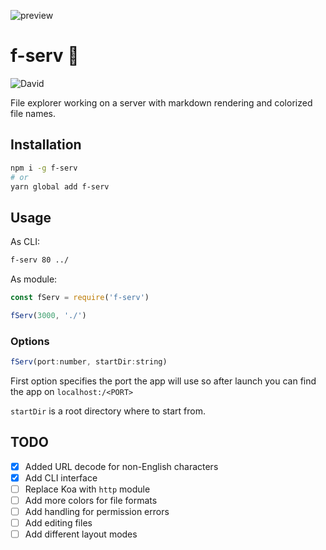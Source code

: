 ![preview](https://thumbs.gfycat.com/CarelessSoftBufflehead-size_restricted.gif)

# f-serv 📁

![David](https://img.shields.io/david/talentlessguy/f-serv.svg?style=flat-square)

File explorer working on a server with markdown rendering and colorized file names.

## Installation

```sh
npm i -g f-serv
# or
yarn global add f-serv
```

## Usage

As CLI:

```sh
f-serv 80 ../
```

As module:

```js
const fServ = require('f-serv')

fServ(3000, './')
```

### Options

```js
fServ(port:number, startDir:string)
```

First option specifies the port the app will use so after launch you can find the app on `localhost:/<PORT>`

`startDir` is a root directory where to start from.

## TODO

- [x] Added URL decode for non-English characters
- [x] Add CLI interface
- [ ] Replace Koa with `http` module
- [ ] Add more colors for file formats
- [ ] Add handling for permission errors
- [ ] Add editing files
- [ ] Add different layout modes
